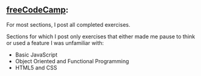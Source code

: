 ## [freeCodeCamp](https://www.freecodecamp.com):

For most sections, I post all completed exercises. 

Sections for which I post only exercises that either made me pause to think or used a feature I was unfamiliar with:

* Basic JavaScript
* Object Oriented and Functional Programming
* HTML5 and CSS

